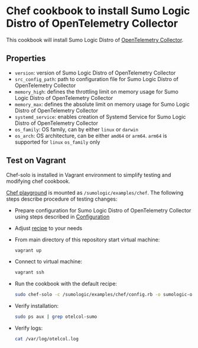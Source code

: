 # Chef cookbook to install Sumo Logic Distro of OpenTelemetry Collector

This cookbook will install Sumo Logic Distro of [OpenTelemetry Collector][otc_link].

## Properties

- `version`: version of Sumo Logic Distro of OpenTelemetry Collector
- `src_config_path`: path to configuration file for Sumo Logic Distro of OpenTelemetry Collector
- `memory_high`: defines the throttling limit on memory usage for Sumo Logic Distro of OpenTelemetry Collector
- `memory_max`: defines the absolute limit on memory usage for Sumo Logic Distro of OpenTelemetry Collector
- `systemd_service`: enables creation of Systemd Service for Sumo Logic Distro of OpenTelemetry Collector
- `os_family`: OS family, can by either `linux` or `darwin`
- `os_arch`: OS architecture, can be either `amd64` or `arm64`. `arm64` is supported for `linux` `os_family` only

## Test on Vagrant

Chef-solo is installed in Vagrant environment to simplify testing and modifying chef cookbook.

[Chef playground](.) is mounted as `/sumologic/examples/chef`.
The following steps describe procedure of testing changes:

- Prepare configuration for Sumo Logic Distro of OpenTelemetry Collector
  using steps described in [Configuration](../../docs/Configuration.md)
- Adjust [recipe](sumologic-otel-collector/recipes/default.rb) to your needs
- From main directory of this repository start virtual machine:

  ```bash
  vagrant up
  ```

- Connect to virtual machine:

  ```bash
  vagrant ssh
  ```

- Run the cookbook with the default recipe:

  ```bash
  sudo chef-solo -c /sumologic/examples/chef/config.rb -o sumologic-otel-collector
  ```

- Verify installation:

  ```bash
  sudo ps aux | grep otelcol-sumo
  ```

- Verify logs:

  ```bash
  cat /var/log/otelcol.log
  ```

[otc_link]: https://github.com/open-telemetry/opentelemetry-collector

